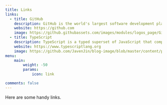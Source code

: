 ```yaml
---
title: Links
links:
  - title: GitHub
    description: GitHub is the world's largest software development platform.
    website: https://github.com
    image: https://github.githubassets.com/images/modules/logos_page/GitHub-Mark.png
  - title: TypeScript
    description: TypeScript is a typed superset of JavaScript that compiles to plain JavaScript.
    website: https://www.typescriptlang.org
    image: https://github.com/JavenJin/blog-image/blob/master/content/page/links/ts-logo-128.jpg
menu:
    main: 
        weight: -50
        params:
            icon: link

comments: false
---
```


Here are some handy links.